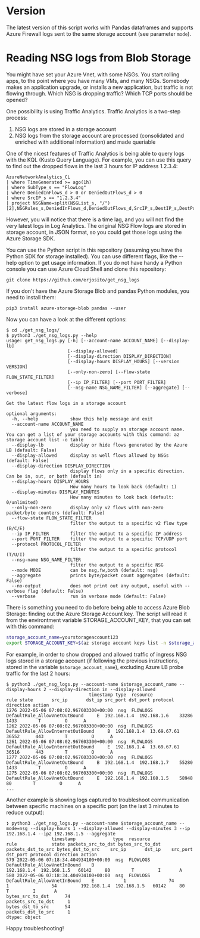 # Version

The latest version of this script works with Pandas dataframes and supports Azure Firewall logs sent to the same storage account (see parameter `mode`).

# Reading NSG logs from Blob Storage

You might have set your Azure Vnet, with some NSGs. You start rolling apps, to the point where you have many VMs, and many NSGs. Somebody makes an application upgrade, or installs a new application, but traffic is not flowing through. Which NSG is dropping traffic? Which TCP ports should be opened?

One possibility is using Traffic Analytics. Traffic Analytics is a two-step process:
1. NSG logs are stored in a storage account
2. NSG logs from the storage account are processed (consolidated and enriched with additional information) and made queriable

One of the nicest features of Traffic Analytics is being able to query logs with the KQL (Kusto Query Language). For example, you can use this query to find out the dropped flows in the last 3 hours for IP address 1.2.3.4:

```
AzureNetworkAnalytics_CL
| where TimeGenerated >= ago(1h)
| where SubType_s == "FlowLog"
| where DeniedInFlows_d > 0 or DeniedOutFlows_d > 0
| where SrcIP_s == "1.2.3.4"
| project NSGName=split(NSGList_s, "/")[2],NSGRules_s,DeniedInFlows_d,DeniedOutFlows_d,SrcIP_s,DestIP_s,DestPort_d,L7Protocol_s
```

However, you will notice that there is a time lag, and you will not find the very latest logs in Log Analytics. The original NSG Flow logs are stored in storage account, in JSON format, so you could get those logs using the Azure Storage SDK.

You can use the Python script in this repository (assuming you have the Python SDK for storage installed). You can use different flags, like the --help option to get usage information. If you do not have handy a Python console you can use Azure Cloud Shell and clone this repository:

```
git clone https://github.com/erjosito/get_nsg_logs
```

If you don't have the Azure Storage Blob and pandas Python modules, you need to install them:

```
pip3 install azure-storage-blob pandas --user
```

Now you can have a look at the different options:

```
$ cd ./get_nsg_logs/
$ python3 ./get_nsg_logs.py --help
usage: get_nsg_logs.py [-h] [--account-name ACCOUNT_NAME] [--display-lb]
                       [--display-allowed]
                       [--display-direction DISPLAY_DIRECTION]
                       [--display-hours DISPLAY_HOURS] [--version VERSION]
                       [--only-non-zero] [--flow-state FLOW_STATE_FILTER]
                       [--ip IP_FILTER] [--port PORT_FILTER]
                       [--nsg-name NSG_NAME_FILTER] [--aggregate] [--verbose]

Get the latest flow logs in a storage account

optional arguments:
  -h, --help            show this help message and exit
  --account-name ACCOUNT_NAME
                        you need to supply an storage account name. You can get a list of your storage accounts with this command: az storage account list -o table
  --display-lb          display or hide flows generated by the Azure LB (default: False)
  --display-allowed     display as well flows allowed by NSGs (default: False)
  --display-direction DISPLAY_DIRECTION
                        display flows only in a specific direction. Can be in, out, or both (default in)
  --display-hours DISPLAY_HOURS
                        How many hours to look back (default: 1)
  --display-minutes DISPLAY_MINUTES
                        How many minutes to look back (default: 0/unlimited)
  --only-non-zero       display only v2 flows with non-zero packet/byte counters (default: False)
  --flow-state FLOW_STATE_FILTER
                        filter the output to a specific v2 flow type (B/C/E)
  --ip IP_FILTER        filter the output to a specific IP address
  --port PORT_FILTER    filter the output to a specific TCP/UDP port
  --protocol PROTOCOL_FILTER
                        filter the output to a specific protocol (T/U/I)
  --nsg-name NSG_NAME_FILTER
                        filter the output to a specific NSG
  --mode MODE           can be nsg,fw,both (default: nsg)
  --aggregate           prints byte/packet count aggregates (default: False)
  --no-output           does not print out any output, useful with --verbose flag (default: False)
  --verbose             run in verbose mode (default: False)
```

There is something you need to do before being able to access Azure Blob Storage: finding out the Azure Storage Account key. The script will read it from the environtment variable STORAGE_ACCOUNT_KEY, that you can set with this command:

```bash
storage_account_name=yourstorageaccount123
export STORAGE_ACCOUNT_KEY=$(az storage account keys list -n $storage_account_name --query '[0].value' -o tsv)
```

For example, in order to show dropped and allowed traffic of ingress NSG logs stored in a storage account (if following the previous instructions, stored in the variable `$storage_account_name`), excluding Azure LB probe traffic for the last 2 hours:

```
$ python3 ./get_nsg_logs.py --account-name $storage_account_name --display-hours 2 --display-direction in --display-allowed
                               timestamp type  resource                               rule state       src_ip       dst_ip src_port dst_port protocol direction action
1276 2022-05-06 07:08:02.967603300+00:00  nsg  FLOWLOGS      DefaultRule_AllowVnetOutBound     E  192.168.1.4  192.168.1.6    33286     1433        T         O      A
1262 2022-05-06 07:08:02.967603300+00:00  nsg  FLOWLOGS  DefaultRule_AllowInternetOutBound     B  192.168.1.4  13.69.67.61    36552      443        T         O      A
1261 2022-05-06 07:08:02.967603300+00:00  nsg  FLOWLOGS  DefaultRule_AllowInternetOutBound     E  192.168.1.4  13.69.67.61    36516      443        T         O      A
1277 2022-05-06 07:08:02.967603300+00:00  nsg  FLOWLOGS      DefaultRule_AllowVnetOutBound     B  192.168.1.4  192.168.1.7    55280     1433        T         O      A
1275 2022-05-06 07:08:02.967603300+00:00  nsg  FLOWLOGS      DefaultRule_AllowVnetOutBound     E  192.168.1.4  192.168.1.5    58948       80        T         O      A
...
```

Another example is showing logs captured to troubleshoot communication between specific machines on a specific port (on the last 3 minutes to reduce output):

```
❯ python3 ./get_nsg_logs.py --account-name $storage_account_name --mode=nsg --display-hours 1 --display-allowed --display-minutes 3 --ip 192.168.1.4 --ip2 192.168.1.5 --aggregate
                 timestamp              type  resource              rule             state packets_src_to_dst bytes_src_to_dst packets_dst_to_src bytes_dst_to_src    src_ip       dst_ip    src_port dst_port protocol direction action
579 2022-05-06 07:18:34.404934100+00:00  nsg  FLOWLOGS  DefaultRule_AllowVnetInBound    B                                                                           192.168.1.4  192.168.1.5   60142     80        T         I       A  
580 2022-05-06 07:18:34.404934100+00:00  nsg  FLOWLOGS  DefaultRule_AllowVnetInBound    E           1                74                 1                54         192.168.1.4  192.168.1.5   60142     80        T         I       A  
bytes_src_to_dst      74
packets_src_to_dst     1
bytes_dst_to_src      54
packets_dst_to_src     1
dtype: object
```

Happy troubleshooting!
